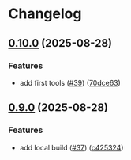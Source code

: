 # Changelog

## [0.10.0](https://github.com/c-ehrlich/cjode/compare/v0.9.0...v0.10.0) (2025-08-28)


### Features

* add first tools ([#39](https://github.com/c-ehrlich/cjode/issues/39)) ([70dce63](https://github.com/c-ehrlich/cjode/commit/70dce63fddb0a827c5a4578ee22ff74b2bc18fc4))

## [0.9.0](https://github.com/c-ehrlich/cjode/compare/v0.8.7...v0.9.0) (2025-08-28)


### Features

* add local build ([#37](https://github.com/c-ehrlich/cjode/issues/37)) ([c425324](https://github.com/c-ehrlich/cjode/commit/c425324b8bd4aa57a061e8c046367ce0e5328fc7))

